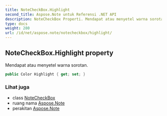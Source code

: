 ```yaml
---
title: NoteCheckBox.Highlight
second_title: Aspose.Note untuk Referensi .NET API
description: NoteCheckBox Properti. Mendapat atau menyetel warna sorotan.
type: docs
weight: 280
url: /id/net/aspose.note/notecheckbox/highlight/
---
```

## NoteCheckBox.Highlight property

Mendapat atau menyetel warna sorotan.

```csharp
public Color Highlight { get; set; }
```

### Lihat juga

* class [NoteCheckBox](../)
* ruang nama [Aspose.Note](../../notecheckbox/)
* perakitan [Aspose.Note](../../../)


